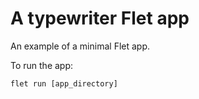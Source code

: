 # A typewriter Flet app

An example of a minimal Flet app.

To run the app:

```
flet run [app_directory]
```